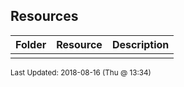 ## Resources
| Folder | Resource | Description|
 | ------------|------------|------------|
 |  |

<sup>Last Updated: 2018-08-16 (Thu @ 13:34)</sup>